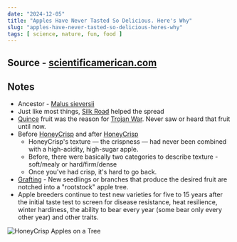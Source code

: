 ```yaml
---
date: "2024-12-05"
title: "Apples Have Never Tasted So Delicious. Here's Why"
slug: "apples-have-never-tasted-so-delicious-heres-why"
tags: [ science, nature, fun, food ]
---
```




## Source - [scientificamerican.com][1]

## Notes
* Ancestor - [Malus sieversii][2]
* Just like most things, [Silk Road][3] helped the spread
* [Quince][4] fruit was the reason for [Trojan War][5]. Never saw or heard that fruit until now.
* Before [HoneyCrisp][6] and after [HoneyCrisp][6]
  * HoneyCrisp's texture — the crispness — had never been combined with a high-acidity, high-sugar apple.
  * Before, there were basically two categories to describe texture - soft/mealy or hard/firm/dense
  * Once you've had crisp, it's hard to go back.
* [Grafting][7] - New seedlings or branches that produce the desired fruit are notched into a "rootstock" apple tree.
* Apple breeders continue to test new varieties for five to 15 years after the initial taste test to screen for disease resistance, heat resilience, winter hardiness, the ability to bear every year (some bear only every other year) and other traits.

![HoneyCrisp Apples on a Tree][8]



   [1]: https://www.scientificamerican.com/article/apples-have-never-tasted-so-delicious-heres-why/
   [2]: https://www.treesandshrubsonline.org/articles/malus/malus-sieversii/
   [3]: https://en.wikipedia.org/wiki/Silk_Road
   [4]: https://en.wikipedia.org/wiki/Quince
   [5]: https://en.wikipedia.org/wiki/Trojan_War
   [6]: https://en.wikipedia.org/wiki/Honeycrisp
   [7]: https://en.wikipedia.org/wiki/Grafting
   [8]: https://static.scientificamerican.com/dam/m/752d8dad524d5290/original/Honeycrisp_apples.jpg?m=1729775272.851&w=2000
